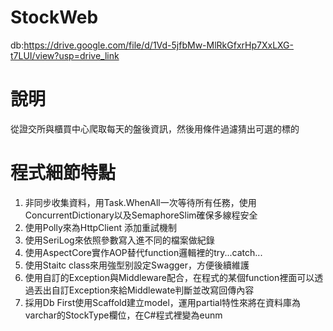# StockWeb
db:https://drive.google.com/file/d/1Vd-5jfbMw-MlRkGfxrHp7XxLXG-t7LUI/view?usp=drive_link

# 說明
從證交所與櫃買中心爬取每天的盤後資訊，然後用條件過濾猜出可選的標的

# 程式細節特點
1. 非同步收集資料，用Task.WhenAll一次等待所有任務，使用ConcurrentDictionary以及SemaphoreSlim確保多線程安全
2. 使用Polly來為HttpClient 添加重試機制
3. 使用SeriLog來依照參數寫入進不同的檔案做紀錄
4. 使用AspectCore實作AOP替代function邏輯裡的try...catch...
5. 使用Staitc class來用強型别設定Swagger，方便後續維護
6. 使用自訂的Exception與Middleware配合，在程式的某個function裡面可以透過丟出自訂Exception來給Middlewate判斷並改寫回傳內容
7. 採用Db First使用Scaffold建立model，運用partial特性來將在資料庫為varchar的StockType欄位，在C#程式裡變為eunm
